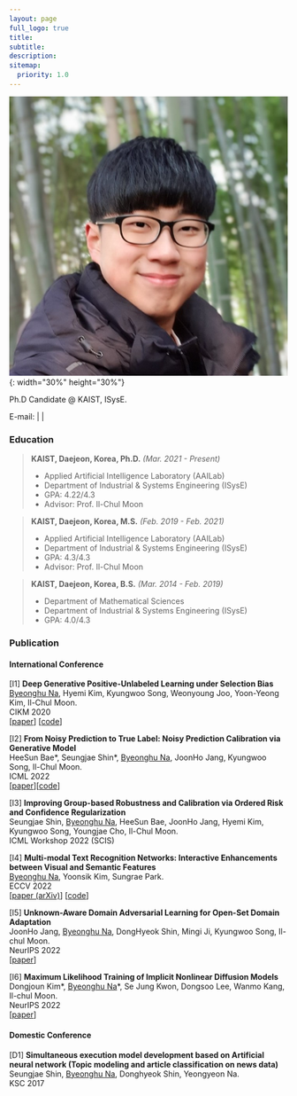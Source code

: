 ```yaml
---
layout: page
full_logo: true
title: 
subtitle: 
description: 
sitemap:
  priority: 1.0
---
```

![byeonghu](assets/img/byeonghu.jpg){: width="30%" height="30%"}<p id="describe-text">Ph.D Candidate @ KAIST, ISysE.</p>
<p id="describe-text">E-mail: <wp03052@kaist.ac.kr> | <byeonghu.na@kaist.ac.kr> | <gwp03052@gmail.com></p>

### Education
> **KAIST, Daejeon, Korea, Ph.D.** *(Mar. 2021 - Present)*  
> * Applied Artificial Intelligence Laboratory (AAILab)  
> * Department of Industrial & Systems Engineering (ISysE)  
> * GPA: 4.22/4.3  
> * Advisor: Prof. Il-Chul Moon  

> **KAIST, Daejeon, Korea, M.S.** *(Feb. 2019 - Feb. 2021)*  
> * Applied Artificial Intelligence Laboratory (AAILab)  
> * Department of Industrial & Systems Engineering (ISysE)  
> * GPA: 4.3/4.3  
> * Advisor: Prof. Il-Chul Moon  

> **KAIST, Daejeon, Korea, B.S.** *(Mar. 2014 - Feb. 2019)*  
> * Department of Mathematical Sciences
> * Department of Industrial & Systems Engineering (ISysE)  
> * GPA: 4.0/4.3  


### Publication

#### International Conference

[I1] **Deep Generative Positive-Unlabeled Learning under Selection Bias**  
<u>Byeonghu Na</u>, Hyemi Kim, Kyungwoo Song, Weonyoung Joo, Yoon-Yeong Kim, Il-Chul Moon.  
CIKM 2020  
[[paper](https://dl.acm.org/doi/10.1145/3340531.3411971)] [[code](https://github.com/wp03052/vae-pu)]


[I2] **From Noisy Prediction to True Label: Noisy Prediction Calibration via Generative Model**  
HeeSun Bae\*, Seungjae Shin\*, <u>Byeonghu Na</u>, JoonHo Jang, Kyungwoo Song, Il-Chul Moon.  
ICML 2022  
[[paper](https://arxiv.org/abs/2205.00690)][[code](https://github.com/BaeHeeSun/NPC)]


[I3] **Improving Group-based Robustness and Calibration via Ordered Risk and Confidence Regularization**  
  Seungjae Shin, <u>Byeonghu Na</u>, HeeSun Bae, JoonHo Jang, Hyemi Kim, Kyungwoo Song, Youngjae Cho, Il-Chul Moon.  
ICML Workshop 2022 (SCIS)  


[I4] **Multi-modal Text Recognition Networks: Interactive Enhancements between Visual and Semantic Features**  
<u>Byeonghu Na</u>, Yoonsik Kim, Sungrae Park.  
ECCV 2022  
[[paper (arXiv)](https://arxiv.org/abs/2111.15263)] [[code](https://github.com/wp03052/MATRN)]
  
[I5] **Unknown-Aware Domain Adversarial Learning for Open-Set Domain Adaptation**  
JoonHo Jang, <u>Byeonghu Na</u>, DongHyeok Shin, Mingi Ji, Kyungwoo Song, Il-chul Moon.  
NeurIPS 2022  
[[paper](https://arxiv.org/abs/2206.07551)]
  
[I6] **Maximum Likelihood Training of Implicit Nonlinear Diffusion Models**  
Dongjoun Kim\*, <u>Byeonghu Na</u>\*, Se Jung Kwon, Dongsoo Lee, Wanmo Kang, Il-chul Moon.  
NeurIPS 2022  
[[paper](https://arxiv.org/abs/2205.13699)]
  
#### Domestic Conference

[D1] **Simultaneous execution model development based on Artificial neural network (Topic modeling and article classification on news data)**  
Seungjae Shin, <u>Byeonghu Na</u>, Donghyeok Shin, Yeongyeon Na.  
KSC 2017  
  
  

